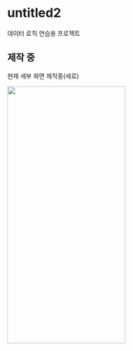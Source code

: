 # untitled2

데이터 로직 연습용 프로젝트

## 제작 중
현재 세부 화면 제작중(세로)

<img src="https://github.com/user-attachments/assets/b7fc9d21-0ff6-46d8-b373-8a1739831358" width="270" height="585" />
